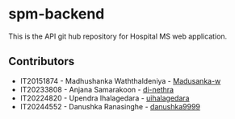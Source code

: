 # spm-backend

This is the API git hub repository for Hospital MS web application.

## Contributors
* IT20151874 - Madhushanka Waththaldeniya - [Madusanka-w](https://github.com/Madusanka-w)
* IT20233808 - Anjana Samarakoon - [di-nethra](https://github.com/di-nethra)
* IT20224820 - Upendra Ihalagedara - [uihalagedara](https://github.com/uihalagedara)
* IT20244552 - Danushka Ranasinghe - [danushka9999](https://github.com/danushka9999)
